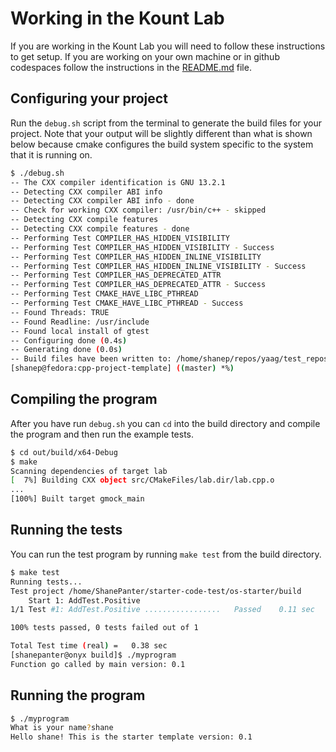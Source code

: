 # Working in the Kount Lab

If you are working in the Kount Lab you will need to follow these instructions
to get setup. If you are working on your own machine or in github codespaces
follow the instructions in the [README.md](README.md) file.

## Configuring your project

Run the `debug.sh` script from the terminal to generate the build files for your
project. Note that your output will be slightly different than what is shown
below because cmake configures the build system specific to the system that it
is running on.

```bash
$ ./debug.sh
-- The CXX compiler identification is GNU 13.2.1
-- Detecting CXX compiler ABI info
-- Detecting CXX compiler ABI info - done
-- Check for working CXX compiler: /usr/bin/c++ - skipped
-- Detecting CXX compile features
-- Detecting CXX compile features - done
-- Performing Test COMPILER_HAS_HIDDEN_VISIBILITY
-- Performing Test COMPILER_HAS_HIDDEN_VISIBILITY - Success
-- Performing Test COMPILER_HAS_HIDDEN_INLINE_VISIBILITY
-- Performing Test COMPILER_HAS_HIDDEN_INLINE_VISIBILITY - Success
-- Performing Test COMPILER_HAS_DEPRECATED_ATTR
-- Performing Test COMPILER_HAS_DEPRECATED_ATTR - Success
-- Performing Test CMAKE_HAVE_LIBC_PTHREAD
-- Performing Test CMAKE_HAVE_LIBC_PTHREAD - Success
-- Found Threads: TRUE
-- Found Readline: /usr/include
-- Found local install of gtest
-- Configuring done (0.4s)
-- Generating done (0.0s)
-- Build files have been written to: /home/shanep/repos/yaag/test_repos/cpp-project-template/out/build/x64-Debug
[shanep@fedora:cpp-project-template] ((master) *%)
```

## Compiling the program

After you have run `debug.sh` you can `cd` into the build directory and compile
the program and then run the example tests.

```bash
$ cd out/build/x64-Debug
$ make
Scanning dependencies of target lab
[  7%] Building CXX object src/CMakeFiles/lab.dir/lab.cpp.o
...
[100%] Built target gmock_main
```

## Running the tests

You can run the test program by running `make test` from the build directory.

```bash
$ make test
Running tests...
Test project /home/ShanePanter/starter-code-test/os-starter/build
    Start 1: AddTest.Positive
1/1 Test #1: AddTest.Positive .................   Passed    0.11 sec

100% tests passed, 0 tests failed out of 1

Total Test time (real) =   0.38 sec
[shanepanter@onyx build]$ ./myprogram
Function go called by main version: 0.1
```

## Running the program

```bash
$ ./myprogram
What is your name?shane
Hello shane! This is the starter template version: 0.1
```
